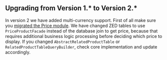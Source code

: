 ## Upgrading from Version 1.* to Version 2.*
In version 2 we have added multi-currency support. First of all make sure you [migrated the Price module](https://documentation.spryker.com/docs/en/en/mg-price). We have changed ZED tables to use `PriceProductFacade` instead of the database join to get price, because that requires additional business logic processing before deciding which price to display. If you changed `AbstractRelatedProductTable` or `RelatedProductTableQueryBuilder`, check core implementation and update accordingly.

<!--Last review date: Nov 23, 2017 by Aurimas Ličkus  -->